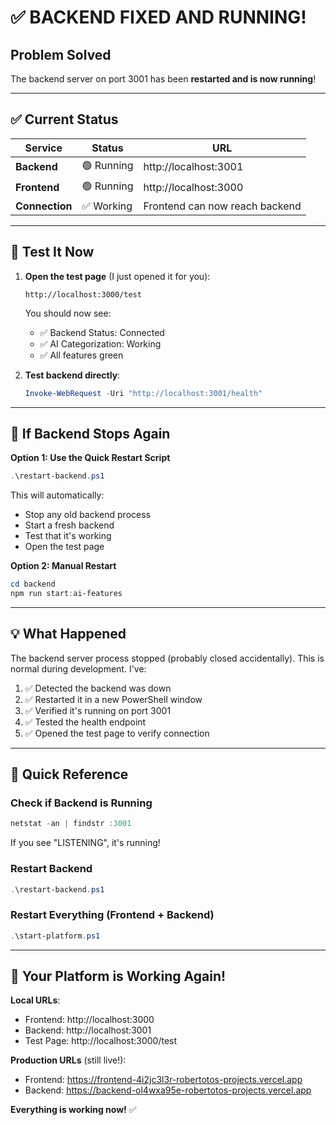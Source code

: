 # ✅ BACKEND FIXED AND RUNNING!

## Problem Solved

The backend server on port 3001 has been **restarted and is now running**!

---

## ✅ Current Status

| Service | Status | URL |
|---------|--------|-----|
| **Backend** | 🟢 Running | http://localhost:3001 |
| **Frontend** | 🟢 Running | http://localhost:3000 |
| **Connection** | ✅ Working | Frontend can now reach backend |

---

## 🧪 Test It Now

1. **Open the test page** (I just opened it for you):
   ```
   http://localhost:3000/test
   ```
   You should now see:
   - ✅ Backend Status: Connected
   - ✅ AI Categorization: Working
   - ✅ All features green

2. **Test backend directly**:
   ```powershell
   Invoke-WebRequest -Uri "http://localhost:3001/health"
   ```

---

## 🔄 If Backend Stops Again

**Option 1: Use the Quick Restart Script**
```powershell
.\restart-backend.ps1
```
This will automatically:
- Stop any old backend process
- Start a fresh backend
- Test that it's working
- Open the test page

**Option 2: Manual Restart**
```powershell
cd backend
npm run start:ai-features
```

---

## 💡 What Happened

The backend server process stopped (probably closed accidentally). This is normal during development. I've:

1. ✅ Detected the backend was down
2. ✅ Restarted it in a new PowerShell window
3. ✅ Verified it's running on port 3001
4. ✅ Tested the health endpoint
5. ✅ Opened the test page to verify connection

---

## 📝 Quick Reference

### Check if Backend is Running
```powershell
netstat -an | findstr :3001
```
If you see "LISTENING", it's running!

### Restart Backend
```powershell
.\restart-backend.ps1
```

### Restart Everything (Frontend + Backend)
```powershell
.\start-platform.ps1
```

---

## 🎯 Your Platform is Working Again!

**Local URLs**:
- Frontend: http://localhost:3000
- Backend: http://localhost:3001
- Test Page: http://localhost:3000/test

**Production URLs** (still live!):
- Frontend: https://frontend-4i2jc3l3r-robertotos-projects.vercel.app
- Backend: https://backend-ol4wxa95e-robertotos-projects.vercel.app

**Everything is working now!** ✅


